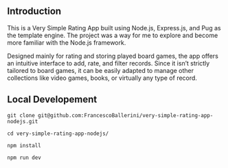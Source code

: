 ## Introduction

This is a Very Simple Rating App built using Node.js, Express.js, and Pug as the template engine. The project was a way for me to explore and become more familiar with the Node.js framework.

Designed mainly for rating and storing played board games, the app offers an intuitive interface to add, rate, and filter records. Since it isn’t strictly tailored to board games, it can be easily adapted to manage other collections like video games, books, or virtually any type of record.

## Local Developement

```
git clone git@github.com:FrancescoBallerini/very-simple-rating-app-nodejs.git
```

```
cd very-simple-rating-app-nodejs/
```

```
npm install
```

```
npm run dev
```
